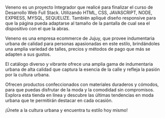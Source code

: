 Veneno es un proyecto Integrador que realicé para finalizar el curso de Desarrollo Web Full Stack. Utilizando HTML, CSS, JAVASCRIPT, NODE, EXPRESS, MYSQL, SEQUELIZE.
También apliqué diseño responsive para que la página pueda adaptarse al tamaño de la pantalla de cual sea el dispositivo con el que la abras.

Veneno es una empresa ecommerce de Jujuy, que provee indumentaria urbana de calidad para personas apasionadas en este estilo, brindándoles una amplia variedad de talles, precios y métodos de pago que más se adapten a sus gustos.

El catálogo diverso y vibrante ofrece una amplia gama de indumentaria urbana de alta calidad que captura la esencia de la calle y refleja la pasión por la cultura urbana.

Ofrecen productos confeccionados con materiales duraderos y cómodos, para que puedas disfrutar de la moda y la comodidad sin compromisos. Explora esta tienda en línea y descubre las últimas tendencias en moda urbana que te permitirán destacar en cada ocasión. 

¡Únete a la cultura urbana y encuentra tu estilo hoy mismo!
